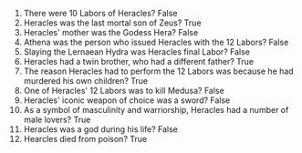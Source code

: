 1) There were 10 Labors of Heracles? False
2) Heracles was the last mortal son of Zeus? True
3) Heracles' mother was the Godess Hera? False 
4) Athena was the person who issued Heracles with the 12 Labors? False
5) Slaying the Lernaean Hydra was Heracles final Labor? False
6) Heracles had a twin brother, who had a different father? True
7) The reason Heracles had to perform the 12 Labors was because he had murdered his own children? True
8) One of Heracles' 12 Labors was to kill Medusa? False
9) Heracles' iconic weapon of choice was a sword? False
10) As a symbol of masculinity and warriorship, Heracles had a number of male lovers? True
11) Heracles was a god during his life? False
12) Hearcles died from poison? True
